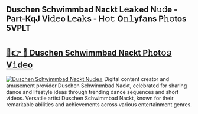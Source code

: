 ## Duschen Schwimmbad Nackt L𝚎a𝚔ed N𝚞𝚍e - Part-KqJ Vi𝚍𝚎o L𝚎a𝚔s - H𝚘𝚝 O𝚗𝚕yf𝚊ns P𝚑𝚘tos 5VPLT

# <h2><a href="http://kf7h9up.oniu.top/?m=Duschen+Schwimmbad+Nackt">🔗👉 🔴 Duschen Schwimmbad Nackt P𝚑ot𝚘𝚜 V𝚒d𝚎o</a></h2>

[![Duschen Schwimmbad Nackt Nu𝚍e𝚜](https://i.imgur.com/0qMVB7G.gif)](http://kf7h9up.oniu.top/?m=Duschen+Schwimmbad+Nackt)
Digital content creator and amusement provider Duschen Schwimmbad Nackt, celebrated for sharing dance and lifestyle ideas through trending dance sequences and short videos. Versatile artist Duschen Schwimmbad Nackt, known for their remarkable abilities and achievements across various entertainment genres.  
